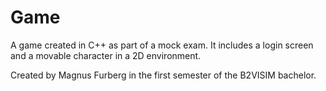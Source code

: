 # Game

A game created in C++ as part of a mock exam. It includes a login screen and a movable character in a 2D environment.

Created by Magnus Furberg in the first semester of the B2VISIM bachelor.
